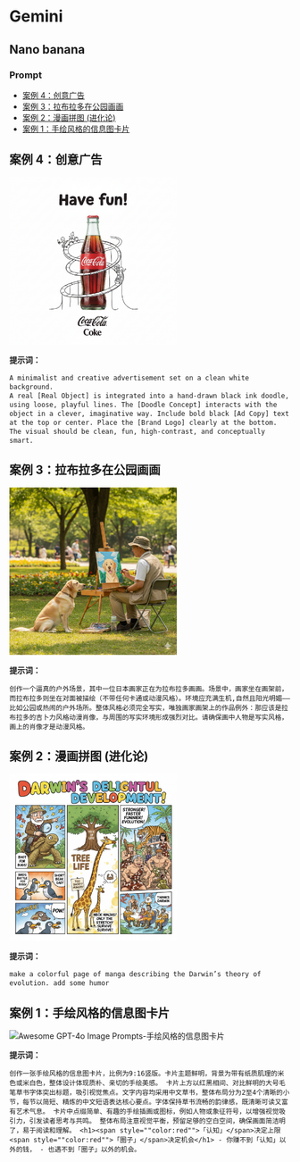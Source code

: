 # Gemini

##    Nano banana

###       Prompt

*   [案例 4：创意广告 ](#prompt-4)
*   [案例 3：拉布拉多在公园画画 ](#prompt-3)
*   [案例 2：漫画拼图 (进化论) ](#prompt-2)
*   [案例 1：手绘风格的信息图卡片 ](#prompt-1)

<a id="prompt-4"></a>
## 案例 4：创意广告

<img src="./images/bananaprompt/4.png" width="300" alt="Awesome GPT-4o Image Prompts-创意广告">

**提示词：**

```
A minimalist and creative advertisement set on a clean white background.
A real [Real Object] is integrated into a hand-drawn black ink doodle, using loose, playful lines. The [Doodle Concept] interacts with the object in a clever, imaginative way. Include bold black [Ad Copy] text at the top or center. Place the [Brand Logo] clearly at the bottom. The visual should be clean, fun, high-contrast, and conceptually smart.
```

<a id="prompt-3"></a>
## 案例 3：拉布拉多在公园画画

<img src="./images/bananaprompt/3.png" width="300" alt="Awesome GPT-4o Image Prompts-拉布拉多在公园画画">

**提示词：**

```
创作一个逼真的户外场景，其中一位日本画家正在为拉布拉多画画。场景中，画家坐在画架前，而拉布拉多则坐在对面被描绘（不带任何卡通或动漫风格）。环境应充满生机,自然且阳光明媚——比如公园或热闹的户外场所。整体风格必须完全写实，唯独画家画架上的作品例外：那应该是拉布拉多的吉卜力风格动漫肖像，与周围的写实环境形成强烈对比。请确保画中人物是写实风格，画上的肖像才是动漫风格。
```

<a id="prompt-2"></a>
## 案例 2：漫画拼图 (进化论)

<img src="./images/bananaprompt/2.png" width="300" alt="Awesome GPT-4o Image Prompts-四格漫画 (相对论)">

**提示词：**
```
make a colorful page of manga describing the Darwin’s theory of evolution. add some humor
```

<a id="prompt-1"></a>
## 案例 1：手绘风格的信息图卡片

<img src="./images/bananaprompt/1.png" width="300" alt="Awesome GPT-4o Image Prompts-手绘风格的信息图卡片">

**提示词：**
```
创作一张手绘风格的信息图卡片，比例为9:16竖版。卡片主题鲜明，背景为带有纸质肌理的米色或米白色，整体设计体现质朴、亲切的手绘美感。 卡片上方以红黑相间、对比鲜明的大号毛笔草书字体突出标题，吸引视觉焦点。文字内容均采用中文草书，整体布局分为2至4个清晰的小节，每节以简短、精炼的中文短语表达核心要点。字体保持草书流畅的韵律感，既清晰可读又富有艺术气息。 卡片中点缀简单、有趣的手绘插画或图标，例如人物或象征符号，以增强视觉吸引力，引发读者思考与共鸣。 整体布局注意视觉平衡，预留足够的空白空间，确保画面简洁明了，易于阅读和理解。 <h1><span style=""color:red"">「认知」</span>决定上限 <span style=""color:red"">「圈子」</span>决定机会</h1> - 你赚不到「认知」以外的钱， - 也遇不到「圈子」以外的机会。
```
